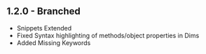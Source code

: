 ## 1.2.0 - Branched
* Snippets Extended
* Fixed Syntax highlighting of methods/object properties in Dims
* Added Missing Keywords
